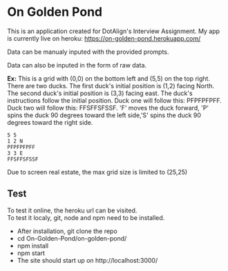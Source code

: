 # On Golden Pond

This is an application created for DotAlign's Interview Assignment.
My app is currently live on heroku: https://on-golden-pond.herokuapp.com/

Data can be manualy inputed with the provided prompts.

Data can also be inputed in the form of raw data.

**Ex:** This is a grid with (0,0) on the bottom left and (5,5) on the top right. There are two ducks. 
The first duck's initial position is (1,2) facing North. The second duck's initial position is (3,3)
facing east. The duck's instructions follow the initial position. Duck one will follow this: PFPFPFPFF.
Duck two will follow this: FFSFFSFSSF. 'F' moves the duck forward, 'P' spins the duck 90 degrees toward 
the left side,'S' spins the duck 90 degrees toward the right side.
```
5 5  
1 2 N  
PFPFPFPFF  
3 3 E  
FFSFFSFSSF
```

Due to screen real estate, the max grid size is limited to (25,25)

## Test

To test it online, the heroku url can be visited.  
To test it localy, git, node and npm need to be installed.  
- After installation, git clone the repo
- cd On-Golden-Pond/on-golden-pond/
- npm install
- npm start
- The site should start up on http://localhost:3000/
